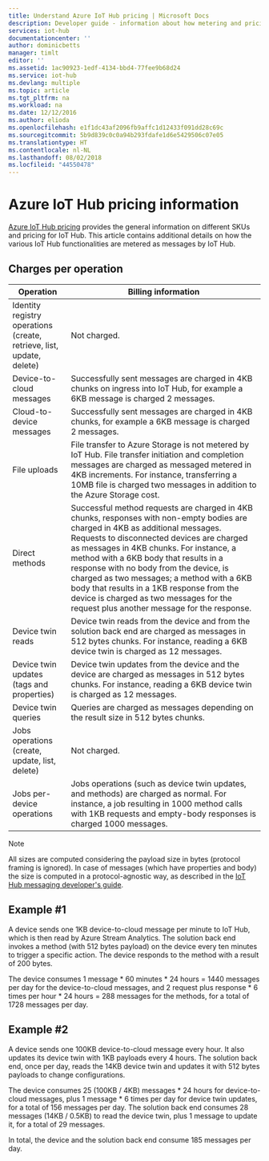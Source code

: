 ```yaml
---
title: Understand Azure IoT Hub pricing | Microsoft Docs
description: Developer guide - information about how metering and pricing works with IoT Hub including worked examples.
services: iot-hub
documentationcenter: ''
author: dominicbetts
manager: timlt
editor: ''
ms.assetid: 1ac90923-1edf-4134-bbd4-77fee9b68d24
ms.service: iot-hub
ms.devlang: multiple
ms.topic: article
ms.tgt_pltfrm: na
ms.workload: na
ms.date: 12/12/2016
ms.author: elioda
ms.openlocfilehash: e1f1dc43af2096fb9affc1d12433f091dd28c69c
ms.sourcegitcommit: 5b9d839c0c0a94b293fdafe1d6e5429506c07e05
ms.translationtype: HT
ms.contentlocale: nl-NL
ms.lasthandoff: 08/02/2018
ms.locfileid: "44550478"
---
```

# <a name="azure-iot-hub-pricing-information"></a>Azure IoT Hub pricing information

[Azure IoT Hub pricing][lnk-pricing] provides the general information on different SKUs and pricing for IoT Hub. This article contains additional details on how the various IoT Hub functionalities are metered as messages by IoT Hub.

## <a name="charges-per-operation"></a>Charges per operation

| Operation | Billing information | 
| --------- | ------------------- |
| Identity registry operations <br/> (create, retrieve, list, update, delete) | Not charged. |
| Device-to-cloud messages | Successfully sent messages are charged in 4KB chunks on ingress into IoT Hub, for example a 6KB message is charged 2 messages. |
| Cloud-to-device messages | Successfully sent messages are charged in 4KB chunks, for example a 6KB message is charged 2 messages. |
| File uploads | File transfer to Azure Storage is not metered by IoT Hub. File transfer initiation and completion messages are charged as messaged metered in 4KB increments. For instance, transferring a 10MB file is charged two messages in addition to the Azure Storage cost. |
| Direct methods | Successful method requests are charged in 4KB chunks, responses with non-empty bodies are charged in 4KB as additional messages. Requests to disconnected devices are charged as messages in 4KB chunks. For instance, a method with a 6KB body that results in a response with no body from the device, is charged as two messages; a method with a 6KB body that results in a 1KB response from the device is charged as two messages for the request plus another message for the response. |
| Device twin reads | Device twin reads from the device and from the solution back end are charged as messages in 512 bytes chunks. For instance, reading a 6KB device twin is charged as 12 messages. |
| Device twin updates (tags and properties) | Device twin updates from the device and the device are charged as messages in 512 bytes chunks. For instance, reading a 6KB device twin is charged as 12 messages. |
| Device twin queries | Queries are charged as messages depending on the result size in 512 bytes chunks. |
| Jobs operations <br/> (create, update, list, delete) | Not charged. |
| Jobs per-device operations | Jobs operations (such as device twin updates, and methods) are charged as normal. For instance, a job resulting in 1000 method calls with 1KB requests and empty-body responses is charged 1000 messages. |

> [!NOTE]
> All sizes are computed considering the payload size in bytes (protocol framing is ignored). In case of messages (which have properties and body) the size is computed in a protocol-agnostic way, as described in the [IoT Hub messaging developer's guide][lnk-message-size].

## <a name="example-1"></a>Example #1

A device sends one 1KB device-to-cloud message per minute to IoT Hub, which is then read by Azure Stream Analytics. The solution back end invokes a method (with 512 bytes payload) on the device every ten minutes to trigger a specific action. The device responds to the method with a result of 200 bytes.

The device consumes 1 message * 60 minutes * 24 hours = 1440 messages per day for the device-to-cloud messages, and 2 request plus response * 6 times per hour * 24 hours = 288 messages for the methods, for a total of 1728 messages per day.

## <a name="example-2"></a>Example #2

A device sends one 100KB device-to-cloud message every hour. It also updates its device twin with 1KB payloads every 4 hours. The solution back end, once per day, reads the 14KB device twin and updates it with 512 bytes payloads to change configurations.

The device consumes 25 (100KB / 4KB) messages * 24 hours for device-to-cloud messages, plus 1 message * 6 times per day for device twin updates, for a total of 156 messages per day.
The solution back end consumes 28 messages (14KB / 0.5KB) to read the device twin, plus 1 message to update it, for a total of 29 messages.

In total, the device and the solution back end consume 185 messages per day.


[lnk-pricing]: https://azure.microsoft.com/pricing/details/iot-hub
[lnk-message-size]: iot-hub-devguide-messaging.md#message-size
